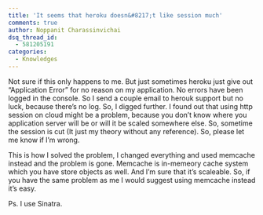 ```yaml
---
title: 'It seems that heroku doesn&#8217;t like session much'
comments: true
author: Noppanit Charassinvichai
dsq_thread_id:
  - 581205191
categories:
  - Knowledges
---
```

Not sure if this only happens to me. But just sometimes heroku just give out &#8220;Application Error&#8221; for no reason on my application. No errors have been logged in the console. So I send a couple email to herouk support but no luck, because there&#8217;s no log. So, I digged further. I found out that using http session on cloud might be a problem, because you don&#8217;t know where you application server will be or will it be scaled somewhere else. So, sometime the session is cut (It just my theory without any reference). So, please let me know if I&#8217;m wrong. 

This is how I solved the problem, I changed everything and used memcache instead and the problem is gone. Memcache is in-memeory cache system which you have store objects as well. And I&#8217;m sure that it&#8217;s scaleable. So, if you have the same problem as me I would suggest using memcache instead it&#8217;s easy. 

Ps. I use Sinatra.